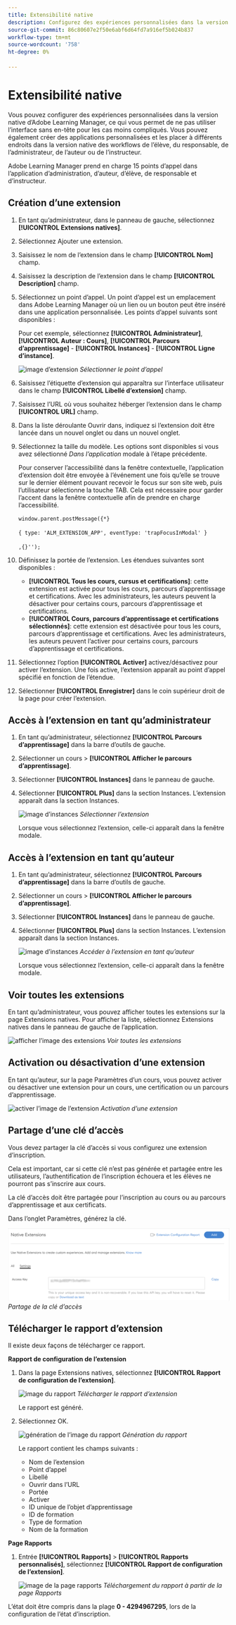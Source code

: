 ```yaml
---
title: Extensibilité native
description: Configurez des expériences personnalisées dans la version native d’Adobe Learning Manager, ce qui vous permet de ne pas utiliser l’interface sans en-tête pour les cas moins complexes.
source-git-commit: 86c80607e2f50e6abf6d64fd7a916ef5b024b837
workflow-type: tm+mt
source-wordcount: '758'
ht-degree: 0%

---
```


# Extensibilité native

Vous pouvez configurer des expériences personnalisées dans la version native d’Adobe Learning Manager, ce qui vous permet de ne pas utiliser l’interface sans en-tête pour les cas moins compliqués. Vous pouvez également créer des applications personnalisées et les placer à différents endroits dans la version native des workflows de l’élève, du responsable, de l’administrateur, de l’auteur ou de l’instructeur.

Adobe Learning Manager prend en charge 15 points d’appel dans l’application d’administration, d’auteur, d’élève, de responsable et d’instructeur.

## Création d’une extension

1. En tant qu’administrateur, dans le panneau de gauche, sélectionnez **[!UICONTROL Extensions natives]**.
1. Sélectionnez Ajouter une extension.
1. Saisissez le nom de l’extension dans le champ **[!UICONTROL Nom]** champ.
1. Saisissez la description de l’extension dans le champ **[!UICONTROL Description]** champ.
1. Sélectionnez un point d’appel. Un point d’appel est un emplacement dans Adobe Learning Manager où un lien ou un bouton peut être inséré dans une application personnalisée. Les points d’appel suivants sont disponibles :

   Pour cet exemple, sélectionnez **[!UICONTROL Administrateur]**, **[!UICONTROL Auteur : Cours]**, **[!UICONTROL Parcours d’apprentissage]** - **[!UICONTROL Instances]** - **[!UICONTROL Ligne d’instance]**.

   ![image d’extension](assets/list-native-extensions.png)
   *Sélectionner le point d’appel*

1. Saisissez l’étiquette d’extension qui apparaîtra sur l’interface utilisateur dans le champ **[!UICONTROL Libellé d’extension]** champ.
1. Saisissez l’URL où vous souhaitez héberger l’extension dans le champ **[!UICONTROL URL]** champ.
1. Dans la liste déroulante Ouvrir dans, indiquez si l’extension doit être lancée dans un nouvel onglet ou dans un nouvel onglet.
1. Sélectionnez la taille du modèle. Les options sont disponibles si vous avez sélectionné *Dans l’application* modale à l’étape précédente.

   Pour conserver l’accessibilité dans la fenêtre contextuelle, l’application d’extension doit être envoyée à l’événement une fois qu’elle se trouve sur le dernier élément pouvant recevoir le focus sur son site web, puis l’utilisateur sélectionne la touche TAB. Cela est nécessaire pour garder l’accent dans la fenêtre contextuelle afin de prendre en charge l’accessibilité.

   ```
   window.parent.postMessage({*}
   
   { type: 'ALM_EXTENSION_APP', eventType: 'trapFocusInModal' }
   
   ,{}'');
   ```

1. Définissez la portée de l’extension. Les étendues suivantes sont disponibles :

   * **[!UICONTROL Tous les cours, cursus et certifications]**: cette extension est activée pour tous les cours, parcours d’apprentissage et certifications. Avec les administrateurs, les auteurs peuvent la désactiver pour certains cours, parcours d’apprentissage et certifications.
   * **[!UICONTROL Cours, parcours d’apprentissage et certifications sélectionnés]**: cette extension est désactivée pour tous les cours, parcours d’apprentissage et certifications. Avec les administrateurs, les auteurs peuvent l’activer pour certains cours, parcours d’apprentissage et certifications.

1. Sélectionnez l’option **[!UICONTROL Activer]** activez/désactivez pour activer l’extension. Une fois active, l’extension apparaît au point d’appel spécifié en fonction de l’étendue.
1. Sélectionner **[!UICONTROL Enregistrer]** dans le coin supérieur droit de la page pour créer l’extension.

## Accès à l’extension en tant qu’administrateur

1. En tant qu’administrateur, sélectionnez **[!UICONTROL Parcours d’apprentissage]** dans la barre d’outils de gauche.
1. Sélectionner un cours > **[!UICONTROL Afficher le parcours d’apprentissage]**.
1. Sélectionner **[!UICONTROL Instances]** dans le panneau de gauche.
1. Sélectionner **[!UICONTROL Plus]** dans la section Instances. L’extension apparaît dans la section Instances.

   ![image d’instances](assets/instances-extension.png)
   *Sélectionner l’extension*

   Lorsque vous sélectionnez l’extension, celle-ci apparaît dans la fenêtre modale.

## Accès à l’extension en tant qu’auteur

1. En tant qu’administrateur, sélectionnez **[!UICONTROL Parcours d’apprentissage]** dans la barre d’outils de gauche.
1. Sélectionner un cours > **[!UICONTROL Afficher le parcours d’apprentissage]**.
1. Sélectionner **[!UICONTROL Instances]** dans le panneau de gauche.
1. Sélectionner **[!UICONTROL Plus]** dans la section Instances. L’extension apparaît dans la section Instances.

   ![image d’instances](assets/instances-extension.png)
   *Accéder à l’extension en tant qu’auteur*

   Lorsque vous sélectionnez l’extension, celle-ci apparaît dans la fenêtre modale.

## Voir toutes les extensions

En tant qu’administrateur, vous pouvez afficher toutes les extensions sur la page Extensions natives. Pour afficher la liste, sélectionnez Extensions natives dans le panneau de gauche de l’application.

![afficher l’image des extensions](assets/view-extensions.png)
*Voir toutes les extensions*

## Activation ou désactivation d’une extension

En tant qu’auteur, sur la page Paramètres d’un cours, vous pouvez activer ou désactiver une extension pour un cours, une certification ou un parcours d’apprentissage.

![activer l’image de l’extension](assets/activate-extension.png)
*Activation d’une extension*

## Partage d’une clé d’accès

Vous devez partager la clé d’accès si vous configurez une extension d’inscription.

Cela est important, car si cette clé n’est pas générée et partagée entre les utilisateurs, l’authentification de l’inscription échouera et les élèves ne pourront pas s’inscrire aux cours.

La clé d’accès doit être partagée pour l’inscription au cours ou au parcours d’apprentissage et aux certificats.

Dans l’onglet Paramètres, générez la clé.

![partager l’image clé](assets/share-extension.png)
*Partage de la clé d’accès*

## Télécharger le rapport d’extension

Il existe deux façons de télécharger ce rapport.

**Rapport de configuration de l’extension**

1. Dans la page Extensions natives, sélectionnez **[!UICONTROL Rapport de configuration de l’extension]**.

   ![image du rapport](assets/extension-config-report.png)
   *Télécharger le rapport d’extension*

   Le rapport est généré.

1. Sélectionnez OK.

   ![génération de l’image du rapport](assets/generating-report.png)
   *Génération du rapport*

   Le rapport contient les champs suivants :

   * Nom de l’extension
   * Point d’appel
   * Libellé
   * Ouvrir dans l’URL
   * Portée
   * Activer
   * ID unique de l’objet d’apprentissage
   * ID de formation
   * Type de formation
   * Nom de la formation

**Page Rapports**

1. Entrée **[!UICONTROL Rapports]** > **[!UICONTROL Rapports personnalisés]**, sélectionnez **[!UICONTROL Rapport de configuration de l’extension]**.

   ![image de la page rapports](assets/extension-report-page.png)
   *Téléchargement du rapport à partir de la page Rapports*

L’état doit être compris dans la plage **0 - 4294967295**, lors de la configuration de l’état d’inscription.
